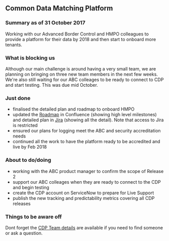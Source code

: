 ## Common Data Matching Platform

### Summary as of 31 October 2017
Working with our Advanced Border Control and HMPO colleagues to provide a platform for their data by 2018 and then start to onboard more tenants.

### What is blocking us
Although our main challenge is around having a very small team, we are planning on bringing on three new team members in the next few weeks.
We're also still waiting for our ABC colleages to be ready to connect to CDP and start testing. This was due mid October.

### Just done
- finalised the detailed plan and roadmap to onboard HMPO
- updated the [Roadmap](https://collaboration.homeoffice.gov.uk/display/CDP/A.+Roadmap) in Confluence (showing high level milestones) and detailed plan in [Jira](https://jira.digital.homeoffice.gov.uk/secure/Dashboard.jspa?selectPageId=13201) (showing all the detail). Note that  access to Jira is restricted
- ensured our plans for logging meet the ABC and security accreditation needs
- continued all the work to have the platform ready to be accredited and live by Feb 2018

### About to do/doing
- working with the ABC product manager to confirm the scope of Release 2
- support our ABC colleages when they are ready to connect to the CDP and begin testing
- create the CDP account on ServiceNow to prepare for Live Support
- publish the new tracking and predictability metrics covering all CDP releases

### Things to be aware off
Dont forget the [CDP Team details](https://collaboration.homeoffice.gov.uk/display/CDP/A.+Team) are available if you need to find someone or ask a question.
